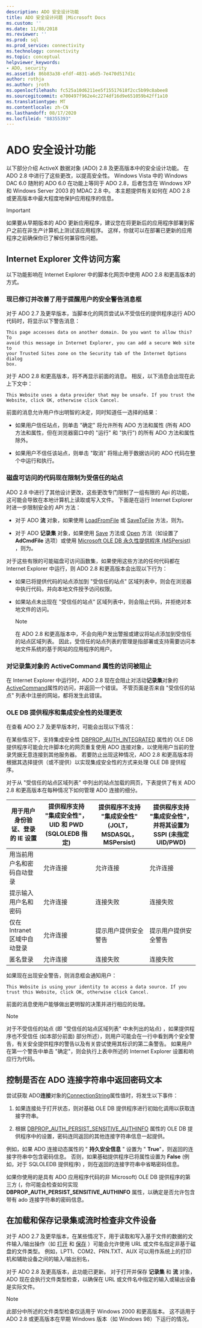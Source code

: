 ```yaml
---
description: ADO 安全设计功能
title: ADO 安全设计问题 |Microsoft Docs
ms.custom: ''
ms.date: 11/08/2018
ms.reviewer: ''
ms.prod: sql
ms.prod_service: connectivity
ms.technology: connectivity
ms.topic: conceptual
helpviewer_keywords:
- ADO, security
ms.assetid: 86b83a38-efdf-4831-a6d5-7e470d517d1c
author: rothja
ms.author: jroth
ms.openlocfilehash: fc525a10d6211ee5f15517618f2cc5b99c8abee8
ms.sourcegitcommit: e700497f962e4c2274df16d9e651059b42ff1a10
ms.translationtype: MT
ms.contentlocale: zh-CN
ms.lasthandoff: 08/17/2020
ms.locfileid: "88355393"
---
```

# <a name="ado-security-design-features"></a>ADO 安全设计功能
以下部分介绍 ActiveX 数据对象 (ADO) 2.8 及更高版本中的安全设计功能。 在 ADO 2.8 中进行了这些更改，以提高安全性。 Windows Vista 中的 Windows DAC 6.0 随附的 ADO 6.0 在功能上等同于 ADO 2.8，后者包含在 Windows XP 和 Windows Server 2003 的 MDAC 2.8 中。 本主题提供有关如何在 ADO 2.8 或更高版本中最大程度地保护应用程序的信息。

> [!IMPORTANT]
>  如果要从早期版本的 ADO 更新应用程序，建议您在将更新后的应用程序部署到客户之前在非生产计算机上测试该应用程序。 这样，你就可以在部署已更新的应用程序之前确保你已了解任何兼容性问题。

## <a name="internet-explorer-file-access-scenarios"></a>Internet Explorer 文件访问方案
 以下功能影响在 Internet Explorer 中的脚本化网页中使用 ADO 2.8 和更高版本的方式。

### <a name="revised-and-improved-security-warning-message-box-now-used-to-alert-users"></a>现已修订并改善了用于提醒用户的安全警告消息框
 对于 ADO 2.7 及更早版本，当脚本化的网页尝试从不受信任的提供程序运行 ADO 代码时，将显示以下警告消息：

```console
This page accesses data on another domain. Do you want to allow this? To
avoid this message in Internet Explorer, you can add a secure Web site to
your Trusted Sites zone on the Security tab of the Internet Options dialog
box.
```

 对于 ADO 2.8 和更高版本，将不再显示前面的消息。 相反，以下消息会出现在此上下文中：

```console
This Website uses a data provider that may be unsafe. If you trust the
Website, click OK, otherwise click Cancel.
```

 前面的消息允许用户作出明智的决定，同时知道任一选择的结果：

-   如果用户信任站点，则单击 "确定" 将允许所有 ADO 方法和属性 (所有 ADO 方法和属性，但在浏览器窗口中的 "运行" 和 "执行") 的所有 ADO 方法和属性除外。

-   如果用户不信任该站点，则单击 "取消" 将阻止用于数据访问的 ADO 代码在整个中运行和执行。

### <a name="disk-accessible-code-limited-now-to-trusted-sites"></a>磁盘可访问的代码现在限制为受信任的站点
 ADO 2.8 中进行了其他设计更改，这些更改专门限制了一组有限的 Api 的功能，这可能会导致在本地计算机上读取或写入文件。 下面是在运行 Internet Explorer 时进一步限制安全的 API 方法：

-   对于 ADO **流** 对象，如果使用 [LoadFromFile](../../ado/reference/ado-api/loadfromfile-method-ado.md) 或 [SaveToFile](../../ado/reference/ado-api/savetofile-method.md) 方法，则为。

-   对于 ADO **记录集** 对象，如果使用 [Save](../../ado/reference/ado-api/save-method.md) 方法或 [Open](../../ado/reference/ado-api/open-method-ado-recordset.md) 方法（如设置了 **AdCmdFile** 选项）或使用 [Microsoft OLE DB 永久性提供程序 (MSPersist) ](../../ado/guide/appendixes/microsoft-ole-db-persistence-provider-ado-service-provider.md) ，则为。

 对于这些有限的可能磁盘可访问函数集，如果使用这些方法的任何代码都在 Internet Explorer 中运行，则 ADO 2.8 和更高版本会出现以下行为：

-   如果已将提供代码的站点添加到 "受信任的站点" 区域列表中，则会在浏览器中执行代码，并向本地文件授予访问权限。

-   如果站点未出现在 "受信任的站点" 区域列表中，则会阻止代码，并拒绝对本地文件的访问。

    > [!NOTE]
    >  在 ADO 2.8 和更高版本中，不会向用户发出警报或建议将站点添加到受信任的站点区域列表。 因此，受信任的站点列表的管理是指部署或支持需要访问本地文件系统的基于网站的应用程序的用户。

### <a name="access-blocked-to-the-activecommand-property-on-recordset-objects"></a>对记录集对象的 ActiveCommand 属性的访问被阻止
 在 Internet Explorer 中运行时，ADO 2.8 现在会阻止对活动**记录集**对象的[ActiveCommand](../../ado/reference/ado-api/activecommand-property-ado.md)属性的访问，并返回一个错误。 不管页面是否来自 "受信任的站点" 列表中注册的网站，都将发生此错误。

### <a name="changes-in-handling-for-ole-db-providers-and-integrated-security"></a>OLE DB 提供程序和集成安全性的处理更改
 在查看 ADO 2.7 及更早版本时，可能会出现以下情况：

 在某些情况下，支持集成安全性 [DBPROP_AUTH_INTEGRATED](https://msdn.microsoft.com/library/windows/desktop/ms712973.aspx) 属性的 OLE DB 提供程序可能会允许脚本化的网页重复使用 ADO 连接对象，以使用用户当前的登录凭据无意连接到其他服务器。 若要防止出现这种情况，ADO 2.8 和更高版本将根据其选择提供（或不提供）以实现集成安全性的方式来处理 OLE DB 提供程序。

 对于从 "受信任的站点区域列表" 中列出的站点加载的网页，下表提供了有关 ADO 2.8 和更高版本在每种情况下如何管理 ADO 连接的细分。

|用于用户身份验证、登录的 IE 设置|提供程序支持 "集成安全性"，UID 和 PWD (SQLOLEDB 指定) |提供程序不支持 "集成安全性" (JOLT，MSDASQL，MSPersist) |提供程序支持 "集成安全性"，并将其设置为 SSPI (未指定 UID/PWD) |
|------------------------------------------------|----------------------------------------------------------------------------------------|----------------------------------------------------------------------------------|-------------------------------------------------------------------------------------------------|
|用当前用户名和密码自动登录|允许连接|允许连接|允许连接|
|提示输入用户名和密码|允许连接|连接失败|连接失败|
|仅在 Intranet 区域中自动登录|允许连接|提示用户提供安全警告|提示用户提供安全警告|
|匿名登录|允许连接|连接失败|连接失败|

 如果现在出现安全警告，则消息框会通知用户：

```console
This Website is using your identity to access a data source. If you trust this Website, click OK, otherwise click Cancel.
```

 前面的消息使用户能够做出更明智的决策并进行相应的处理。

> [!NOTE]
>  对于不受信任的站点 (即 "受信任的站点区域列表" 中未列出的站点) ，如果提供程序也不受信任 (如本部分前面) 部分所述），则用户可能会在一行中看到两个安全警告，有关安全提供程序的警告以及有关尝试使用其标识的第二条警告。 如果用户在第一个警告中单击 "确定"，则会执行上表中所述的 Internet Explorer 设置和响应行为代码。

## <a name="controlling-whether-password-text-is-returned-in-ado-connection-strings"></a>控制是否在 ADO 连接字符串中返回密码文本
 尝试获取 ADO**连接**对象的[ConnectionString](../../ado/reference/ado-api/connectionstring-property-ado.md)属性值时，将发生以下事件：

1.  如果连接处于打开状态，则对基础 OLE DB 提供程序进行初始化调用以获取连接字符串。

2.  根据 [DBPROP_AUTH_PERSIST_SENSITIVE_AUTHINFO](https://msdn.microsoft.com/library/windows/desktop/ms714905.aspx) 属性的 OLE DB 提供程序中的设置，密码连同返回的其他连接字符串信息一起提供。

 例如，如果 ADO 连接动态属性的 " **持久安全信息** " 设置为 " **True**"，则返回的连接字符串中包含密码信息。 否则，如果基础提供程序已将属性设置为 **False** (例如，对于 SQLOLEDB 提供程序) ，则在返回的连接字符串中省略密码信息。

 如果你使用的是具有 ADO 应用程序代码的非 Microsoft) OLE DB 提供程序的第三方 (，你可能会检查如何实现 **DBPROP_AUTH_PERSIST_SENSITIVE_AUTHINFO** 属性，以确定是否允许包含带有 ado 连接字符串的密码信息。

## <a name="checking-for-non-file-devices-when-loading-and-saving-recordsets-or-streams"></a>在加载和保存记录集或流时检查非文件设备
 对于 ADO 2.7 及更早版本，在某些情况下，用于读取和写入基于文件的数据的文件输入/输出操作（如 [打开](../../ado/reference/ado-api/open-method-ado-recordset.md) 和 [保存](../../ado/reference/ado-api/save-method.md) ）可能会允许使用 URL 或文件名指定非基于磁盘的文件类型。 例如，LPT1、COM2、PRN.TXT、AUX 可以用作系统上的打印机和辅助设备之间的输入/输出别名，

 对于 ADO 2.8 及更高版本，此功能已更新。 对于打开并保存 **记录集** 和 **流** 对象，ADO 现在会执行文件类型检查，以确保在 URL 或文件名中指定的输入或输出设备是实际文件。

> [!NOTE]
>  此部分中所述的文件类型检查仅适用于 Windows 2000 和更高版本。 这不适用于 ADO 2.8 或更高版本在早期 Windows 版本（如 Windows 98）下运行的情况。
